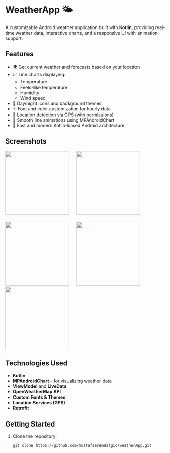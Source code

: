 # WeatherApp 🌤️

A customizable Android weather application built with **Kotlin**, providing real-time weather data, interactive charts, and a responsive UI with animation support.

## Features

- 🌍 Get current weather and forecasts based on your location
- 📈 Line charts displaying:
  - Temperature
  - Feels-like temperature
  - Humidity
  - Wind speed
- 🌙 Day/night icons and background themes
- ✨ Font and color customization for hourly data
- 📍 Location detection via GPS (with permissions)
- 🎨 Smooth line animations using MPAndroidChart
- 🚀 Fast and modern Kotlin-based Android architecture

## Screenshots

<p float="left">
  <img src="https://github.com/user-attachments/assets/df90f1f6-6b21-4523-837a-de8b5cab7b6c" width="200" style="margin-right:20px;" />
  <img src="https://github.com/user-attachments/assets/b6dd92cf-1bda-4fe0-9f2e-f1da07e990ce" width="200" style="margin-right:20px;" />
  <img src="https://github.com/user-attachments/assets/0a5622a8-0057-4250-ad47-3f6481c21278" width="200" style="margin-right:20px;" />
  <img src="https://github.com/user-attachments/assets/97c075b3-ad47-4752-b29b-41903f67ac92" width="200" style="margin-right:20px; margin-top:20px;" />
  <img src="https://github.com/user-attachments/assets/82f73d35-e163-4a32-be97-245157d23dcd" width="200" />
</p>


## Technologies Used

- **Kotlin**
- **MPAndroidChart** – for visualizing weather data
- **ViewModel** and **LiveData**
- **OpenWeatherMap API** 
- **Custom Fonts & Themes**
- **Location Services (GPS)**
- **Retrofit**

## Getting Started

1. Clone the repository:
   ```bash
   git clone https://github.com/mustafaerendalgic/weatherApp.git
